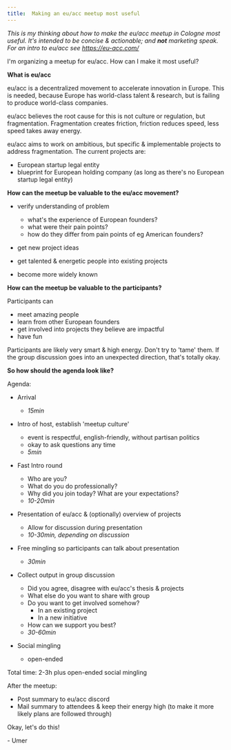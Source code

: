 ```yaml
---
title:  Making an eu/acc meetup most useful
---
```


<em>This is my thinking about how to make the eu/acc meetup in Cologne most useful. It's intended to be concise & actionable; and **not** marketing speak. For an intro to eu/acc see https://eu-acc.com/</em>

I'm organizing a meetup for eu/acc. How can I make it most useful?

**What is eu/acc**

eu/acc is a decentralized movement to accelerate innovation in Europe. This is needed, because Europe has world-class talent & research, but is failing to produce world-class companies.

eu/acc believes the root cause for this is not culture or regulation, but fragmentation. Fragmentation creates friction, friction reduces speed, less speed takes away energy.

eu/acc aims to work on ambitious, but specific & implementable projects to address fragmentation. The current projects are:
- European startup legal entity
- blueprint for European holding company (as long as there's no European startup legal entity)

**How can the meetup be valuable to the eu/acc movement?**

- verify understanding of problem
    - what's the experience of European founders?
    - what were their pain points?
    - how do they differ from pain points of eg American founders?

- get new project ideas
- get talented & energetic  people into existing projects
- become more widely known


**How can the meetup be valuable to the participants?**

Participants can
- meet amazing people
- learn from other European founders
- get involved into projects they believe are impactful
- have fun

Participants are likely very smart & high energy. Don't try to 'tame' them. If the group discussion goes into an unexpected direction, that's totally okay.

**So how should the agenda look like?**

Agenda:
- Arrival
    - <i>15min</i>
- Intro of host, establish 'meetup culture'
    - event is respectful, english-friendly, without partisan politics
    - okay to ask questions any time 
    - <i>5min</i>
- Fast Intro round
    - Who are you?
    - What do you do professionally?
    - Why did you join today? What are your expectations?
    - <i>10-20min</i>
- Presentation of eu/acc & (optionally) overview of projects
    - Allow for discussion during presentation
    - <i>10-30min, depending on discussion</i>
- Free mingling so participants can talk about presentation
    - <i>30min</i>
- Collect output in group discussion
    - Did you agree, disagree with eu/acc's thesis & projects
    - What else do you want to share with group
    - Do you want to get involved somehow?
        - In an existing project
        - In a new initiative
    - How can we support you best?
    - <i>30-60min</i>

- Social mingling
    - open-ended

Total time: 2-3h plus open-ended social mingling

After the meetup:
- Post summary to eu/acc discord
- Mail summary to attendees & keep their energy high (to make it more likely plans are followed through)

Okay, let's do this!

\- Umer
